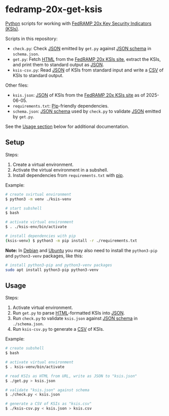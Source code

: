 # fedramp-20x-get-ksis

[Python][] scripts for working with [FedRAMP 20x Key Security Indicators
(KSIs)][ksis].

Scripts in this repository:

- `check.py`: Check [JSON][] emitted by `get.py` against [JSON schema][] in `schema.json`.
- `get.py`: Fetch [HTML][] from the [FedRAMP 20x KSIs site][ksis], extract the KSIs, and print them to standard output as [JSON][].
- `ksis-csv.py`: Read [JSON][] of KSIs from standard input and write a [CSV][] of KSIs to standard output.

Other files:

- `ksis.json`: [JSON][] of KSIs from the [FedRAMP 20x KSIs site][ksis] as of 2025-06-05.
- `requirements.txt`: [Pip][]-friendly dependencies.
- `schema.json`: [JSON schema][] used by `check.py` to validate [JSON][] emitted by `get.py`.

See the [Usage section](#usage "Usage") below for additional
documentation.

## Setup

Steps:

1. Create a virtual environment.
2. Activate the virtual environment in a subshell.
3. Install dependencies from `requirements.txt` with [pip][].

Example:

```sh
# create svirtual environment
$ python3 -m venv ./ksis-venv

# start subshell
$ bash

# activate virtual environment
$ . ./ksis-env/bin/activate

# install dependencies with pip
(ksis-venv) $ python3 -m pip install -r ./requirements.txt
```

**Note:** In [Debian][] and [Ubuntu][] you may also need to install the
`python3-pip` and `python3-venv` packages, like this:

```sh
# install python3-pip and python3-venv packages
sudo apt install python3-pip python3-venv
```

## Usage

Steps:

1. Activate virtual environment.
2. Run `get.py` to parse [HTML][]-formatted KSIs into [JSON][].
3. Run `check.py` to validate `ksis.json` against [JSON schema][] in `./schema.json`.
3. Run `ksis-csv.py` to generate a [CSV][] of KSIs.

Example:

```sh
# create subshell
$ bash

# activate virtual environment
$ . ksis-venv/bin/activate

# read KSIs as HTML from URL, write as JSON to "ksis.json"
$ ./get.py > ksis.json

# validate "ksis.json" against schema
$ ./check.py < ksis.json

# generate a CSV of KSIs as "ksis.csv"
$ ./ksis-csv.py < ksis.json > ksis.csv
```

[venv]: https://docs.python.org/3/library/venv.html
  "venv: Python virtual environment module"
[pip]: https://pypi.org/project/pip/
  "pip: Python package installer"
[json]: "https:/json.org/"
  "JavaScript Object Notation"
[html]: https://en.wikipedia.org/wiki/HTML
  "HyperText Markup Language"
[json schema]: https://json-schema.org/
  "JSON schema"
[fedramp]: https://www.fedramp.gov/
  "FedRAMP"
[ksis]: https://www.fedramp.gov/20x/standards/20x-ksi/
  "FedRAMP 20x Key Security Indicators (KSIs)."
[debian]: https://www.debian.org/
  "Debian Linux"
[ubuntu]: https://ubuntu.com/
  "Ubuntu Linux"
[csv]: https://en.wikipedia.org/wiki/Comma-separated_values
  "Comma-separated values (CSV)"
[python]: https://python.org/
  "Python programming language"
